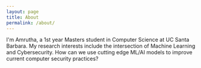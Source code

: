 ```yaml
---
layout: page
title: About
permalink: /about/
---
```


I'm Amrutha, a 1st year Masters student in Computer Science at UC Santa Barbara. My research interests include the intersection of Machine Learning and Cybersecurity. How can we use cutting edge ML/AI models to improve current computer security practices?
